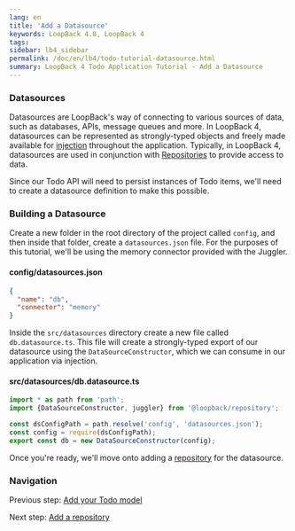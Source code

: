 ```yaml
---
lang: en
title: 'Add a Datasource'
keywords: LoopBack 4.0, LoopBack 4
tags:
sidebar: lb4_sidebar
permalink: /doc/en/lb4/todo-tutorial-datasource.html
summary: LoopBack 4 Todo Application Tutorial - Add a Datasource
---
```


### Datasources

Datasources are LoopBack's way of connecting to various sources of data, such as
databases, APIs, message queues and more. In LoopBack 4, datasources can be
represented as strongly-typed objects and freely made available for
[injection](Dependency-injection.md) throughout
the application. Typically, in LoopBack 4, datasources are used in conjunction
with [Repositories](Repositories.md) to provide
access to data.

Since our Todo API will need to persist instances of Todo items, we'll need to
create a datasource definition to make this possible.

### Building a Datasource

Create a new folder in the root directory of the project called `config`, and
then inside that folder, create a `datasources.json` file. For the purposes of
this tutorial, we'll be using the memory connector provided with the Juggler.

#### config/datasources.json

```json
{
  "name": "db",
  "connector": "memory"
}
```

Inside the `src/datasources` directory create a new file called `db.datasource.ts`. This file will create
a strongly-typed export of our datasource using the `DataSourceConstructor`,
which we can consume in our application via injection.

#### src/datasources/db.datasource.ts

```ts
import * as path from 'path';
import {DataSourceConstructor, juggler} from '@loopback/repository';

const dsConfigPath = path.resolve('config', 'datasources.json');
const config = require(dsConfigPath);
export const db = new DataSourceConstructor(config);
```

Once you're ready, we'll move onto adding a [repository](todo-tutorial-repository.md) for the
datasource.

### Navigation

Previous step: [Add your Todo model](todo-tutorial-model.md)

Next step: [Add a repository](todo-tutorial-repository.md)
